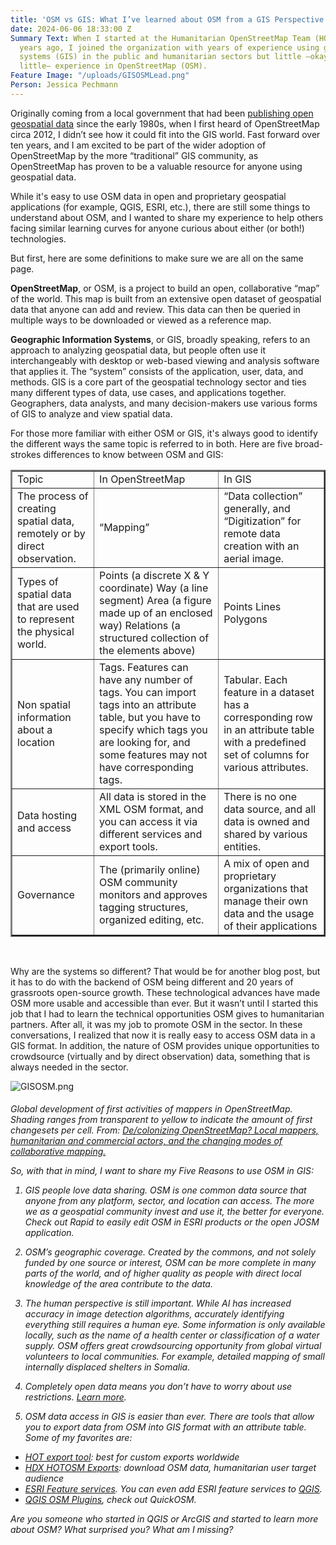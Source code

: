 ```yaml
---
title: 'OSM vs GIS: What I’ve learned about OSM from a GIS Perspective'
date: 2024-06-06 18:33:00 Z
Summary Text: When I started at the Humanitarian OpenStreetMap Team (HOT) almost three
  years ago, I joined the organization with years of experience using geographic information
  systems (GIS) in the public and humanitarian sectors but little —okay, embarrassingly
  little— experience in OpenStreetMap (OSM).
Feature Image: "/uploads/GISOSMLead.png"
Person: Jessica Pechmann
---
```


Originally coming from a local government that had been [publishing open geospatial data](https://gis.utah.gov/about/history/) since the early 1980s, when I first heard of OpenStreetMap circa 2012, I didn’t see how it could fit into the GIS world. Fast forward over ten years, and I am excited to be part of the wider adoption of OpenStreetMap by the more “traditional” GIS community, as OpenStreetMap has proven to be a valuable resource for anyone using geospatial data. 

While it's easy to use OSM data in open and proprietary geospatial applications (for example, QGIS, ESRI, etc.), there are still some things to understand about OSM, and I wanted to share my experience to help others facing similar learning curves for anyone curious about either (or both!) technologies.

But first, here are some definitions to make sure we are all on the same page. 

**OpenStreetMap**, or OSM, is a project to build an open, collaborative “map” of the world. This map is built from an extensive open dataset of geospatial data that anyone can add and review. This data can then be queried in multiple ways to be downloaded or viewed as a reference map. 

**Geographic Information Systems**, or GIS, broadly speaking, refers to an approach to analyzing geospatial data, but people often use it interchangeably with desktop or web-based viewing and analysis software that applies it. The “system” consists of the application, user, data, and methods. GIS is a core part of the geospatial technology sector and ties many different types of data, use cases, and applications together. Geographers, data analysts, and many decision-makers use various forms of GIS to analyze and view spatial data. 

For those more familiar with either OSM or GIS, it's always good to identify the different ways the same topic is referred to in both. Here are five broad-strokes differences to know between OSM and GIS:

<table border="2">
<tbody>
<tr>
<td>Topic</td>
<td>In OpenStreetMap </td>
<td>In GIS</td>
</tr>
<tr>
<td>The process of creating spatial data, remotely or by direct observation.</td>
<td>“Mapping”</td>
<td>“Data collection” generally, and “Digitization” for remote data creation with an aerial image.</td>
</tr>
<tr>
<td>Types of spatial data that are used to represent the physical world.</td>
<td>Points (a discrete X & Y coordinate)
Way (a line segment)
Area (a figure made up of an enclosed way) 
Relations (a structured collection of the elements above) </td>
<td>Points
Lines
Polygons
</td>
</tr>
<tr>
<td>Non spatial information about a location </td>
<td>Tags. Features can have any number of tags. 
You can import tags into an attribute table, but you have to specify which tags you are looking for, and some features may not have corresponding tags. 
</td>
<td>Tabular. Each feature in a dataset has a corresponding row in an attribute table with a predefined set of columns for various attributes.</td>
</tr>
<tr>
<td>Data hosting and access</td>
<td>All data is stored in the XML OSM format, and you can access it via different services and export tools. </td>
<td>There is no one data source, and all data is owned and shared by various entities.</td>
</tr>
<tr>
<td>Governance</td>
<td>The (primarily online) OSM community monitors and approves tagging structures, organized editing, etc. </td>
<td>A mix of open and proprietary organizations that manage their own data and the usage of their applications</td>
</tr>
</tbody>
</table>
<br>

Why are the systems so different? That would be for another blog post, but it has to do with the backend of OSM being different and 20 years of grassroots open-source growth. These technological advances have made OSM more usable and accessible than ever. But it wasn’t until I started this job that I had to learn the technical opportunities OSM gives to humanitarian partners. After all, it was my job to promote OSM in the sector. In these conversations, I realized that now it is really easy to access OSM data in a GIS format. In addition, the nature of OSM provides unique opportunities to crowdsource (virtually and by direct observation) data, something that is always needed in the sector. 

![GISOSM.png](/uploads/GISOSM.png)
<figcaption align = "left"><h6>Global development of first activities of mappers in OpenStreetMap. Shading ranges from transparent to yellow to indicate the amount of first changesets per cell. From: <a href="https://link.springer.com/article/10.1007/s10708-021-10547-7)</h6></figcaption">De/colonizing OpenStreetMap? Local mappers, humanitarian and commercial actors, and the changing modes of collaborative mapping.</a>

So, with that in mind, I want to share my Five Reasons to use OSM in GIS:

1. GIS people love data sharing. OSM is one common data source that anyone from any platform, sector, and location can access. The more we as a geospatial community invest and use it, the better for everyone. Check out Rapid to easily edit OSM in ESRI products or the open JOSM application. 

2. OSM’s geographic coverage. Created by the commons, and not solely funded by one source or interest, OSM can be more complete in many parts of the world, and of higher quality as people with direct local knowledge of the area contribute to the data.

3. The human perspective is still important. While AI has increased accuracy in image detection algorithms, accurately identifying everything still requires a human eye. Some information is only available locally, such as the name of a health center or classification of a water supply. OSM offers great crowdsourcing opportunity from global virtual volunteers to local communities. For example, detailed mapping of small internally displaced shelters in Somalia. 

4. Completely open data means you don’t have to worry about use restrictions. [Learn more](https://www.openstreetmap.org/copyright).  

5. OSM data access in GIS is easier than ever. There are tools that allow you to export data from OSM into GIS format with an attribute table. Some of my favorites are: 
* [HOT export tool](https://export.hotosm.org/v3/): best for custom exports worldwide
* [HDX HOTOSM Exports](https://data.humdata.org/organization/hot?): download OSM data, humanitarian user target audience
* [ESRI Feature services](https://www.arcgis.com/home/group.html?id=66d66956ab444ae89e8265f008704d4b#overview). You can even add ESRI feature services to [QGIS](https://www.geographyrealm.com/how-to-add-data-from-arcgis-online-to-qgis/). 
* [QGIS OSM Plugins](https://gisgeography.com/qgis-openstreetmap/), check out QuickOSM.

Are you someone who started in QGIS or ArcGIS and started to learn more about OSM? What surprised you? What am I missing?

